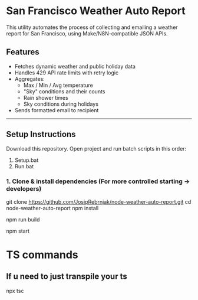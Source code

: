 # San Francisco Weather Auto Report

This utility automates the process of collecting and emailing a weather report for San Francisco, using Make/N8N-compatible JSON APIs.

## Features

- Fetches dynamic weather and public holiday data
- Handles 429 API rate limits with retry logic
- Aggregates:
  - Max / Min / Avg temperature
  - "Sky" conditions and their counts
  - Rain shower times
  - Sky conditions during holidays
- Sends formatted email to recipient

---

##  Setup Instructions

Download this repository. Open project and run batch scripts in this order:

1. Setup.bat
2. Run.bat


### 1. Clone & install dependencies (For more controlled starting -> developers)

git clone https://github.com/JosipRebrnjak/node-weather-auto-report.git
cd node-weather-auto-report
npm install

npm run build

npm start


# TS commands

## If u need to just transpile your ts 
npx tsc 
